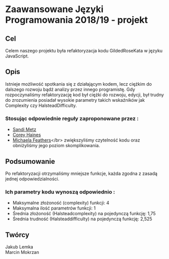 # Zaawansowane Języki Programowania 2018/19 - projekt

## Cel

Celem naszego projektu była refaktoryzacja kodu GildedRoseKata w języku JavaScript.

## Opis

Istnieje możliwość spotkania się z działającym kodem, lecz ciężkim do dalszego rozwoju bądź analizy przez innego programistę. 
Gdy rozpoczynaliśmy refaktoryzację kod był ciężki do rozwoju, edycji, był trudny do zrozumienia posiadał wysokie parametry takich wskaźników jak Complexity czy HalsteadDifficulty. 

### Stosując odpowiednie reguły zaproponowane przez :
- [Sandi Metz](https://www.youtube.com/watch?v=npOGOmkxuio)
- [Corey Haines](http://www.r-5.org/files/books/computers/languages/ruby/main/Corey_Haines-The_Four_Rules_of_Simple_Design-EN.pdf)
-	[Michaela Feathers](https://pl.wikipedia.org/wiki/SOLID_(programowanie_obiektowe))</br>
zwiększyliśmy czytelność kodu oraz obniżyliśmy jego poziom skomplikowania.

## Podsumowanie 

Po refaktoryzacji otrzymaliśmy mniejsze funkcje, każda zgodna z zasadą jednej odpowiedzialności.
### Ich parametry kodu wynoszą odpowiednio :
-	Maksymalne złożoność (complexity) funkcji: 4
-	Maksymalna ilość parametrów funkcji: 1
-	Średnia złożoność (Halsteadcomplexity) na pojedynczą funkcję: 1,75
-	Średnia trudność (Halsteaddifficulty) na pojedynczą funkcję: 2,525

## Twórcy

Jakub Lemka </br>
Marcin Mokrzan </br>
